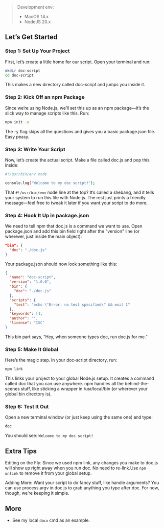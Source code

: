 > Development env:
>
> - MacOS 14.x
> - NodeJS 20.x

## Let’s Get Started

### Step 1: Set Up Your Project

First, let’s create a little home for our script. Open your terminal and run:

```bash
mkdir doc-script
cd doc-script
```

This makes a new directory called doc-script and jumps you inside it.

### Step 2: Kick Off an npm Package

Since we’re using Node.js, we’ll set this up as an npm package—it’s the slick way to manage scripts like this. Run:

```bash
npm init -y
```

The -y flag skips all the questions and gives you a basic package.json file. Easy peasy.

### Step 3: Write Your Script

Now, let’s create the actual script. Make a file called doc.js and pop this inside:

```bash
#!/usr/bin/env node

console.log("Welcome to my doc script!");
```

That `#!/usr/bin/env` node line at the top? It’s called a shebang, and it tells your system to run this file with Node.js. The rest just prints a friendly message—feel free to tweak it later if you want your script to do more.

### Step 4: Hook It Up in package.json

We need to tell npm that doc.js is a command we want to use. Open package.json and add this bin field right after the "version" line (or wherever, just inside the main object):

```json
"bin": {
  "doc": "./doc.js"
}
```

Your package.json should now look something like this:

```json
{
  "name": "doc-script",
  "version": "1.0.0",
  "bin": {
    "doc": "./doc.js"
  },
  "scripts": {
    "test": "echo \"Error: no test specified\" && exit 1"
  },
  "keywords": [],
  "author": "",
  "license": "ISC"
}
```

This bin part says, “Hey, when someone types doc, run doc.js for me.”

### Step 5: Make It Global

Here’s the magic step. In your doc-script directory, run:

```bash
npm link
```

This links your project to your global Node.js setup. It creates a command called doc that you can use anywhere. npm handles all the behind-the-scenes stuff, like sticking a wrapper in /usr/local/bin (or wherever your global bin directory is).

### Step 6: Test It Out

Open a new terminal window (or just keep using the same one) and type:

```bash
doc
```

You should see:
`Welcome to my doc script!`

## Extra Tips

Editing on the Fly: Since we used npm link, any changes you make to doc.js will show up right away when you run doc. No need to re-link.Use `npm unlink` to remove it from your global setup.

Adding More: Want your script to do fancy stuff, like handle arguments? You can use process.argv in doc.js to grab anything you type after doc. For now, though, we’re keeping it simple.

## More

- See my local `docx` cmd as an example.
